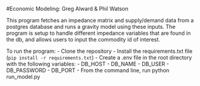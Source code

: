 #Economic Modeling: Greg Alward & Phil Watson

This program fetches an impedance matrix and supply/demand data from a postgres database and runs a gravity model using these inputs. The program is setup to handle different impedance variables that are found in the db, and allows users to input the commodity id of interest.

To run the program:
    - Clone the repository
    - Install the requirements.txt file (`pip install -r requirements.txt`)
    - Create a .env file in the root directory with the following variables:
        - DB_HOST
        - DB_NAME
        - DB_USER
        - DB_PASSWORD
        - DB_PORT
    - From the command line, run python run_model.py